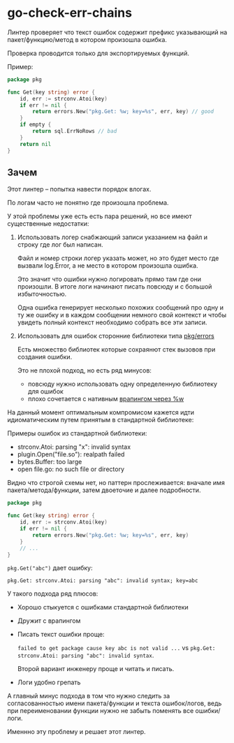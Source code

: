 # go-check-err-chains

Линтер проверяет что текст ошибок содержит префикс указывающий на пакет/функцию/метод в котором произошла ошибка.

Проверка проводится только для экспортируемых функций.

Пример:
```go
package pkg

func Get(key string) error {
    id, err := strconv.Atoi(key)
    if err != nil {
        return errors.New("pkg.Get: %w; key=%s", err, key) // good
    }
    if empty {
        return sql.ErrNoRows // bad
    }
    return nil
}
```


## Зачем

Этот линтер – попытка навести порядок влогах.

По логам часто не понятно где произошла проблема.

У этой проблемы уже есть есть пара решений, но все имеют существенные недостатки:

1. Использовать логер снабжающий записи указанием на файл и строку где лог был написан.

    Файл и номер строки логер указать может, но это будет место где вызвали log.Error, 
    а не место в котором произошла ошибка.
    
    Это значит что ошибки нужно логировать прямо там где они произошли.
    В итоге логи начинают писать повсюду и с большой избыточностью.

    Одна ошибка генерирует несколько похожих сообщений про одну и ту же ошибку 
    и в каждом сообщении немного свой контекст и чтобы увидеть полный контекст 
    необходимо собрать все эти записи.

2. Использовать для ошибок сторонние библиотеки типа [pkg/errors](https://github.com/pkg/errors)

    Есть множество библиотек которые сохраянют стек вызовов при создания ошибки.

    Это не плохой подход, но есть ряд минусов:
    - повсюду нужно использовать одну определенную библиотеку для ошибок
    - плохо сочетается с нативным [врапингом через %w](https://go.dev/blog/go1.13-errors)


На данный момент оптимальным компромисом кажется идти идиоматическим путем принятым 
в стандартной библиотеке:

Примеры ошибок из стандартной библиотеки:
- strconv.Atoi: parsing "x": invalid syntax
- plugin.Open("file.so"): realpath failed
- bytes.Buffer: too large
- open file.go: no such file or directory

Видно что строгой схемы нет, но паттерн прослеживается: вначале имя пакета/метода/функции, затем двоеточие и далее подробности.

```go
package pkg

func Get(key string) error {
    id, err := strconv.Atoi(key)
    if err != nil {
        return errors.New("pkg.Get: %w; key=%s", err, key)
    }
    // ...
}
```

`pkg.Get("abc")` дает ошибку: 
```
pkg.Get: strconv.Atoi: parsing "abc": invalid syntax; key=abc
```

У такого подхода ряд плюсов:

- Хорошо стыкуется с ошибками стандартной библиотеки

- Дружит с врапингом

- Писать текст ошибки проще:

  `failed to get package cause key abc is not valid ...` vs `pkg.Get: strconv.Atoi: parsing "abc": invalid syntax`.
  
  Второй вариант инженеру проще и читать и писать.

- Логи удобно грепать


А главный минус подхода в том что нужно следить за согласованностью имени пакета/функции 
и текста ошибок/логов, ведь при переименовании функции нужно не забыть поменять 
все ошибки/логи. 

Именнно эту проблему и решает этот линтер.
